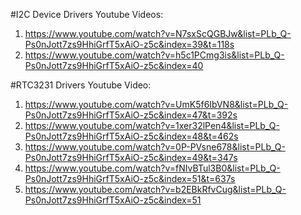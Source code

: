 #I2C Device Drivers Youtube Videos:

1) https://www.youtube.com/watch?v=N7sxScQGBJw&list=PLb_Q-Ps0nJott7zs9HhiGrfT5xAiO-z5c&index=39&t=118s
2) https://www.youtube.com/watch?v=h5c1PCmg3is&list=PLb_Q-Ps0nJott7zs9HhiGrfT5xAiO-z5c&index=40

#RTC3231 Drivers Youtube Video:

1) https://www.youtube.com/watch?v=UmK5f6IbVN8&list=PLb_Q-Ps0nJott7zs9HhiGrfT5xAiO-z5c&index=47&t=392s
2) https://www.youtube.com/watch?v=1xer32lPen4&list=PLb_Q-Ps0nJott7zs9HhiGrfT5xAiO-z5c&index=48&t=462s
3) https://www.youtube.com/watch?v=0P-PVsne678&list=PLb_Q-Ps0nJott7zs9HhiGrfT5xAiO-z5c&index=49&t=347s
4) https://www.youtube.com/watch?v=fNIvBTul3B0&list=PLb_Q-Ps0nJott7zs9HhiGrfT5xAiO-z5c&index=51&t=637s
5) https://www.youtube.com/watch?v=b2EBkRfvCug&list=PLb_Q-Ps0nJott7zs9HhiGrfT5xAiO-z5c&index=51

